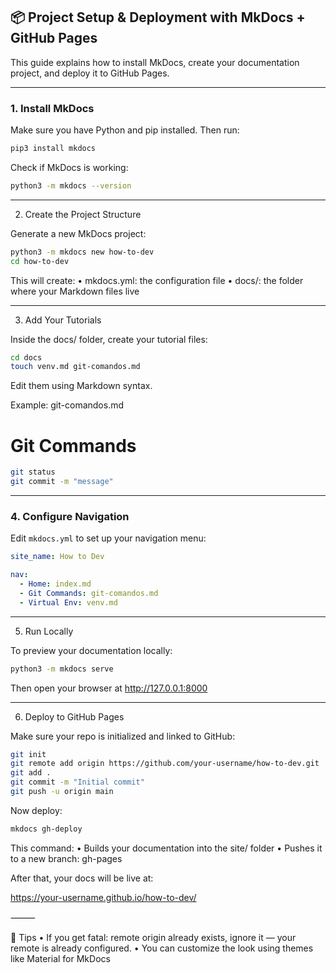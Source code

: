 ## 📦 Project Setup & Deployment with MkDocs + GitHub Pages

This guide explains how to install MkDocs, create your documentation project, and deploy it to GitHub Pages.

---

### 1. Install MkDocs

Make sure you have Python and pip installed. Then run:

```bash
pip3 install mkdocs
```
Check if MkDocs is working:

```bash
python3 -m mkdocs --version
```

---

2. Create the Project Structure

Generate a new MkDocs project:

```bash
python3 -m mkdocs new how-to-dev
cd how-to-dev
```

This will create:
	•	mkdocs.yml: the configuration file
	•	docs/: the folder where your Markdown files live

---

3. Add Your Tutorials

Inside the docs/ folder, create your tutorial files:

```bash
cd docs
touch venv.md git-comandos.md
````

Edit them using Markdown syntax.

Example: git-comandos.md

# Git Commands

```bash
git status
git commit -m "message"
```
---

### 4. Configure Navigation

Edit `mkdocs.yml` to set up your navigation menu:

```yaml
site_name: How to Dev

nav:
  - Home: index.md
  - Git Commands: git-comandos.md
  - Virtual Env: venv.md
```

---

5. Run Locally

To preview your documentation locally:
```bash
python3 -m mkdocs serve
```

Then open your browser at http://127.0.0.1:8000


---

6. Deploy to GitHub Pages

Make sure your repo is initialized and linked to GitHub:

```bash
git init
git remote add origin https://github.com/your-username/how-to-dev.git
git add .
git commit -m "Initial commit"
git push -u origin main
````

Now deploy:

```bash
mkdocs gh-deploy
````

This command:
	•	Builds your documentation into the site/ folder
	•	Pushes it to a new branch: gh-pages

After that, your docs will be live at:

https://your-username.github.io/how-to-dev/


⸻

🧠 Tips
	•	If you get fatal: remote origin already exists, ignore it — your remote is already configured.
	•	You can customize the look using themes like Material for MkDocs
